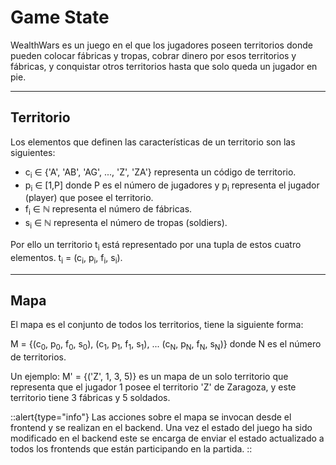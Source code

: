 # Game State

WealthWars es un juego en el que los jugadores poseen territorios donde pueden colocar fábricas y tropas, cobrar dinero por esos territorios y fábricas, y conquistar otros territorios hasta que solo queda un jugador en pie.

<hr>

## Territorio

Los elementos que definen las características de un territorio son las siguientes:
- c<sub>i</sub> ∈ {'A', 'AB', 'AG', ..., 'Z', 'ZA'} representa un código de territorio.
- p<sub>i</sub> ∈ \[1,P\] donde P es el número de jugadores y p<sub>i</sub> representa el jugador (player) que posee el territorio.
- f<sub>i</sub> ∈ ℕ representa el número de fábricas.
- s<sub>i</sub> ∈ ℕ representa el número de tropas (soldiers).

Por ello un territorio t<sub>i</sub> está representado por una tupla de estos cuatro elementos. t<sub>i</sub> = (c<sub>i</sub>, p<sub>i</sub>, f<sub>i</sub>, s<sub>i</sub>).

<hr>

## Mapa

El mapa es el conjunto de todos los territorios, tiene la siguiente forma:

M = {(c<sub>0</sub>, p<sub>0</sub>, f<sub>0</sub>, s<sub>0</sub>), (c<sub>1</sub>, p<sub>1</sub>, f<sub>1</sub>, s<sub>1</sub>), ... (c<sub>N</sub>, p<sub>N</sub>, f<sub>N</sub>, s<sub>N</sub>)} donde N es el número de territorios.

Un ejemplo:
M' = {('Z', 1, 3, 5)} es un mapa de un solo territorio que representa que el jugador 1 posee el territorio 'Z' de Zaragoza, y este territorio tiene 3 fábricas y 5 soldados.

::alert{type="info"}
Las acciones sobre el mapa se invocan desde el frontend y se realizan en el backend. Una vez el estado del juego ha sido modificado en el backend este se encarga de enviar el estado actualizado a todos los frontends que están participando en la partida.
::